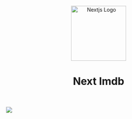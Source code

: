 <br />

<div align="center">
  <img align="center" alt="Nextjs Logo" width="150px" height="150px" src="https://github.com/adam-ridhwan/next-movie/assets/76563028/8361c850-034b-476f-ac60-665f45c2a2df"/>
</div>

<h1 align="center">Next Imdb</h1>

<br />
<br />

<img src="https://github.com/adam-ridhwan/next-movie/assets/76563028/5b3f7c0a-0bcd-4026-91ea-31790672fd6c" />
